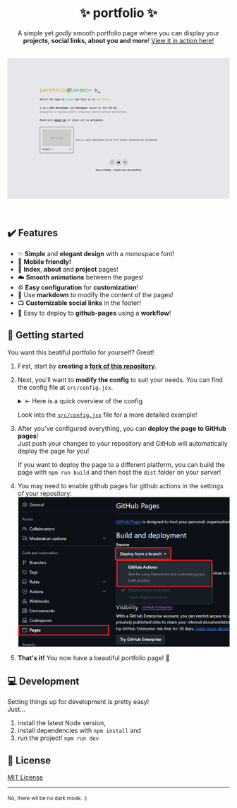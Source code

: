 # <h1 align="center">✨ portfolio ✨</h1>

<div align="center">
A simple yet <i>godly</i> smooth portfolio page where you can display your <b>projects, social links, about you and more</b>! <a href="https://gamingklex.github.io/portfolio/">View it in action here!</a>
</div>
<br/>
<p align="center">
    <img src="https://raw.githubusercontent.com/GamingKlex/portfolio/f690b99d3753cf93171c8c469ae5a549bd79f0bc/.github/preview.png" alt="Preview" width="600"/>
</p>
<br/>

## ✔️ Features

- ✨ **Simple** and **elegant design** with a monospace font!
- 📱 **Mobile friendly!**
- 📃 **Index**, **about** and **project** pages!
- ☁️ **Smooth animations** between the pages!
- ⚙️ **Easy configuration** for **customization**!
- 📑 Use **markdown** to modify the content of the pages!
- 📺 **Customizable social links** in the footer!
- 🚀 Easy to deploy to **github-pages** using a **workflow**!

## 🚀 Getting started

You want this beatiful portfolio for yourself? Great! <br/>

1. First, start by **creating a [fork of this repository](https://github.com/GamingKlex/portfolio/fork)**.
2. Next, you'll want to **modify the config** to suit your needs. You can find the config file at `src/config.jsx`.
      <details>
      <summary><- Here is a quick overview of the config</summary>

   ```jsx
   export const config = {
     title: "portfolio", // This is the title of the website
     name: "Lorem", // This is your name
     publicUrl: "https://gamingklex.github.io/portfolio", // This is the URL where your website is hosted
     githubUrl: "https://github.com/GamingKlex/portfolio", // This is the URL to the GitHub repository of this page
     titleColor: "text-yellow-500",
     nameColor: "text-green-500",
     // This is the description that appears below your name. You can use JSX here!
     description: "Hi, I'm cool! 😎",
     // This is another smaller description. Describe yourself really quickly!
     subdescription:
       "I'm a cool person who does cool things. I like cool stuff and I'm cool.",
     // Social links that appear in the footer, you can add more if you want! Leave empty to remove them.
     socials: [
       {
         icon: <Github size={24} />, // Can be any JSX element!
         href: "https://github.com/", // The URL to the social media (optional)
         tooltip: "GitHub: @username", // The tooltip that appears when hovering over the icon (optional)
       },
     ],
     // The content of the about me page
     about: `Here you can use **markdown** if you want!`,
     // Projects that appear in the main section
     projects: [
       {
         id: "coolcli", // This is the ID of the project, it should be unique!
         title: "CoolCLI", // The title of the project
         summary: "Look at this project from the cool person!", // A short summary of the project
         body: `This is the content of the project. You can use **markdown** here!`, // The content of the project with markdown
         img: "https://via.placeholder.com/300", // The image of the project
       },
       // - Add as many projects as you want!
     ],
   };
   ```

    </details>

   Look into the [`src/config.jsx`](https://github.com/GamingKlex/portfolio/blob/master/src/config.jsx) file for a more detailed example!

3. After you've configured everything, you can **deploy the page to GitHub pages**! <br/>
   Just push your changes to your repository and GitHub will automatically deploy the page for you! <br/>

   If you want to deploy the page to a different platform, you can build the page with `npm run build` and then host the `dist` folder on your server!

4. You may need to enable github pages for github actions in the settings of your repository:
   <img src="https://raw.githubusercontent.com/GamingKlex/portfolio/0d0606085fa0700a2c26bd3100538fae191200cd/.github/pagesFromActions.png" alt="Enable github pages" width="600"/>

5. **That's it!** You now have a beautiful portfolio page! 🎉

## 💻 Development

Setting things up for development is pretty easy! <br/>
Just...

1. install the latest Node version,
2. install dependencies with `npm install` and
3. run the project! `npm run dev`

## 🔑 License

[MIT License](https://github.com/GamingKlex/portfolio/blob/master/LICENSE.md)

<hr />

<small>No, there wil be no dark mode. :)</small>
